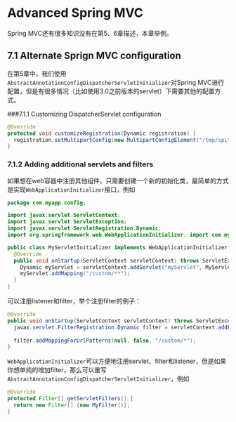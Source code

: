 # Advanced Spring MVC

Spring MVC还有很多知识没有在第5、6章描述，本章举例。

## 7.1 Alternate Sprign MVC configuration

在第5章中，我们使用`AbstractAnnotationConfigDispatcherServletInitializer`对Spring MVC进行配置，但是有很多情况（比如使用3.0之前版本的servlet）下需要其他的配置方式。

###7.1.1 Customizing DispatcherServlet configuration 

```java
@Override
protected void customizeRegistration(Dynamic registration) {
  registration.setMultipartConfig(new MultipartConfigElement("/tmp/spittr/uploads"));
}
```

### 7.1.2 Adding additional servlets and filters

如果想在web容器中注册其他组件，只需要创建一个新的初始化类，最简单的方式是实现`WebApplicationInitializer`接口，例如

```java
package com.myapp.config;

import javax.servlet.ServletContext;
import javax.servlet.ServletException;
import javax.servlet.ServletRegistration.Dynamic;
import org.springframework.web.WebApplicationInitializer; import com.myapp.MyServlet;

public class MyServletInitializer implements WebApplicationInitializer {
  @Override
  public void onStartup(ServletContext servletContext) throws ServletException {
    Dynamic myServlet = servletContext.addServlet("myServlet", MyServlet.class);
    myServlet.addMapping("/custom/**");
  }
}
```

可以注册listener和filter，举个注册filter的例子：

```java
@Override
public void onStartup(ServletContext servletContext) throws ServletException {
  javax.servlet.FilterRegistration.Dynamic filter = servletContext.addFilter("myFilter",
                                                                            Myfilter.class);
  filter.addMappingForUrlPatterns(null, false, "/custom/*");
}
```

`WebApplicationInitializer`可以方便地注册servlet、filter和listener，但是如果你想单纯的增加filter，那么可以重写`AbstractAnnotationConfigDispatcherServletInitializer`，例如

```java
@Override
protected Filter[] getServletFilters() {
  return new Filter[] {new MyFilter()};
}
```

